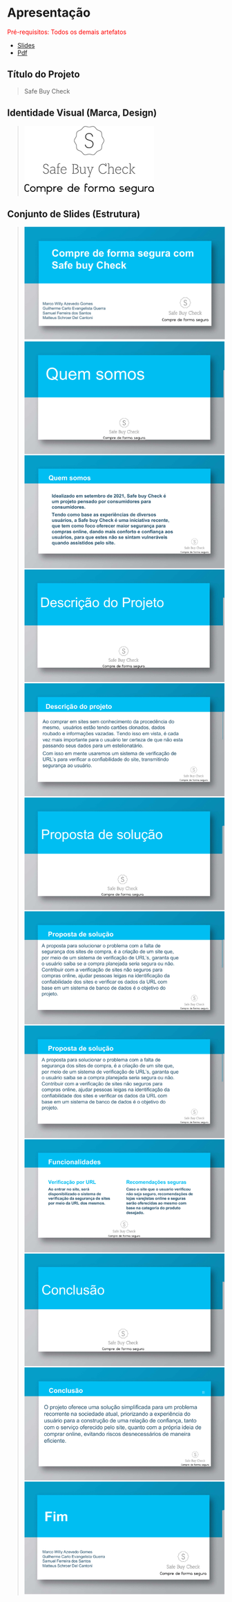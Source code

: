 # Apresentação

<span style="color:red">Pré-requisitos: Todos os demais artefatos</span>


- [Slides](https://docs.google.com/presentation/d/19W8j_eCGhkjkFdNeOBBo5OxShelesGd2/edit?usp=sharing&ouid=116740849098370003809&rtpof=true&sd=true)
- [Pdf](https://drive.google.com/file/d/1UXAxNHdyZUSk0ZJAZYaCkwWnrzg2dlYj/view?usp=sharing)


## Título do Projeto
> Safe Buy Check

## Identidade Visual (Marca, Design)
> !['logo'](images/logo-safe-buy.png)

## Conjunto de Slides (Estrutura)
> !['Slides'](../Artefatos/Apresentacao/1.png)
>  !['Slides'](../Artefatos/Apresentacao/2.png)
>  !['Slides'](../Artefatos/Apresentacao/3.png)
>  !['Slides'](../Artefatos/Apresentacao/4.png)
>  !['Slides'](../Artefatos/Apresentacao/5.png)
>  !['Slides'](../Artefatos/Apresentacao/6.png)
>  !['Slides'](../Artefatos/Apresentacao/7.png)
>  !['Slides'](../Artefatos/Apresentacao/8.png)
>  !['Slides'](../Artefatos/Apresentacao/9.png)
>  !['Slides'](../Artefatos/Apresentacao/10.png)
>  !['Slides'](../Artefatos/Apresentacao/11.png)
>  !['Slides'](../Artefatos/Apresentacao/12.png)
> 
